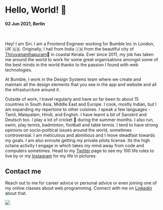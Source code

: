 # Hello, World! 👋

#### 02 Jun 2021, Berlin

&nbsp;

Hey! I am Siri. I am a Frontend Engineer working for Bumble Inc in London, UK 🇬🇧. Originally, I hail from India 🇮🇳 from the beautiful city of [Thiruvananthapuram](https://en.wikipedia.org/wiki/Thiruvananthapuram)🌴 in coastal Kerala. Ever since 2011, my job has taken me around the world to work for some great organisations amongst some of the best minds in the world thanks to the passion I found with web technologies.

At Bumble, I work in the Design Systems team where we create and maintain all the design elements that you see in the app and website and all the infrasturcture around it.

Outside of work, I travel regularly and have so far been to about 15 countries in South Asia, Middle East and Europe. I cook, mostly Indian, but I am expanding my repertoire to other cuisines. I speak a few languages - Tamil, Malayalam, Hindi, and English. I have learnt a bit of Sanskrit and Deutsch too. I play a lot of cricket 🏏 during the summer months. I also run, swim, play tennis, badminton, football and table tennis. I tend to have strong opinions on socio-political issues around the world, sometimes controversial. I am meticulous and abmitious and I move steadfast towards my goals. I am also enroute getting my private pilots license. Its the high octane activity I engage in which takes my mind away from code and computers sometimes. Head to my [Twitter](https://twitter.sreeram.io/) page to see my 100 life rules to live by or my [Instagram](https://instagram.sreeram.io) for my life in pictures.

## Contact me

Reach out to me for career advice or personal advice or even joining one of my online classes about web programming. Connect with me on [Linkedin](https://linkedin.sreeram.io/) about that.

![](https://github-readme-stats.vercel.app/api?username=sreeramofficial&show_icons=true&count_private=true)
